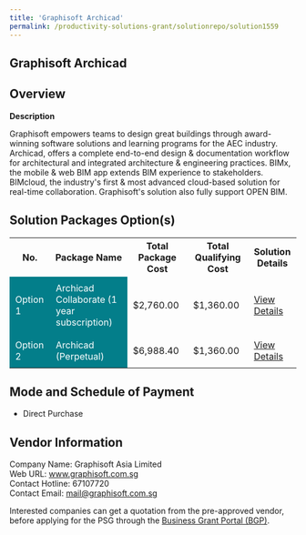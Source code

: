 ```yaml
---
title: 'Graphisoft Archicad'
permalink: /productivity-solutions-grant/solutionrepo/solution1559
---
```


## Graphisoft Archicad

## Overview

**Description**

Graphisoft empowers teams to design great buildings through award-winning software solutions and learning programs for the AEC industry. Archicad, offers a complete end-to-end design & documentation workflow for architectural and integrated architecture & engineering practices. BIMx, the mobile & web BIM app extends BIM experience to stakeholders. BIMcloud, the industry's first & most advanced cloud-based solution for real-time collaboration. Graphisoft's solution also fully support OPEN BIM.

## Solution Packages Option(s)

<table>
<tr>
<th><b>No.</b></th>
<th><b>Package Name</b></th>
<th><b>Total Package Cost</b></th>
<th><b>Total Qualifying Cost</b></th>
<th><b>Solution Details</b></th>
</tr>
<tr>
<td style='padding: 10px; background-color: #037E8A; color: #FFFFFF;'>Option 1</td>
<td style='padding: 10px; background-color: #037E8A; color: #FFFFFF;'>Archicad Collaborate (1 year subscription)</td>
<td style='padding: 10px;'>$2,760.00</td>
<td style='padding: 10px;'>$1,360.00</td>
<td style='padding: 10px;'><a href='/images/psg/Graphisoft_GraphisoftArchicad_16112023_Desensitised_Annex3_Part1.pdf' target='_blank'>View Details</a></td>
</tr>
<tr>
<td style='padding: 10px; background-color: #037E8A; color: #FFFFFF;'>Option 2</td>
<td style='padding: 10px; background-color: #037E8A; color: #FFFFFF;'>Archicad (Perpetual)</td>
<td style='padding: 10px;'>$6,988.40</td>
<td style='padding: 10px;'>$1,360.00</td>
<td style='padding: 10px;'><a href='/images/psg/Graphisoft_GraphisoftArchicad_16112023_Desensitised_Annex3_Part2.pdf' target='_blank'>View Details</a></td>
</tr>
</table>

## Mode and Schedule of Payment

 - Direct Purchase

## Vendor Information

 Company Name: Graphisoft Asia Limited<br>Web URL: www.graphisoft.com.sg <br>Contact Hotline: 67107720 <br>Contact Email: mail@graphisoft.com.sg <br>

Interested companies can get a quotation from the pre-approved vendor, before applying for the PSG through the <a href='https://www.businessgrants.gov.sg/' target='_blank' rel='noopener'>Business Grant Portal (BGP)</a>.

<script src="/jquery/resize-tables.js"></script>
